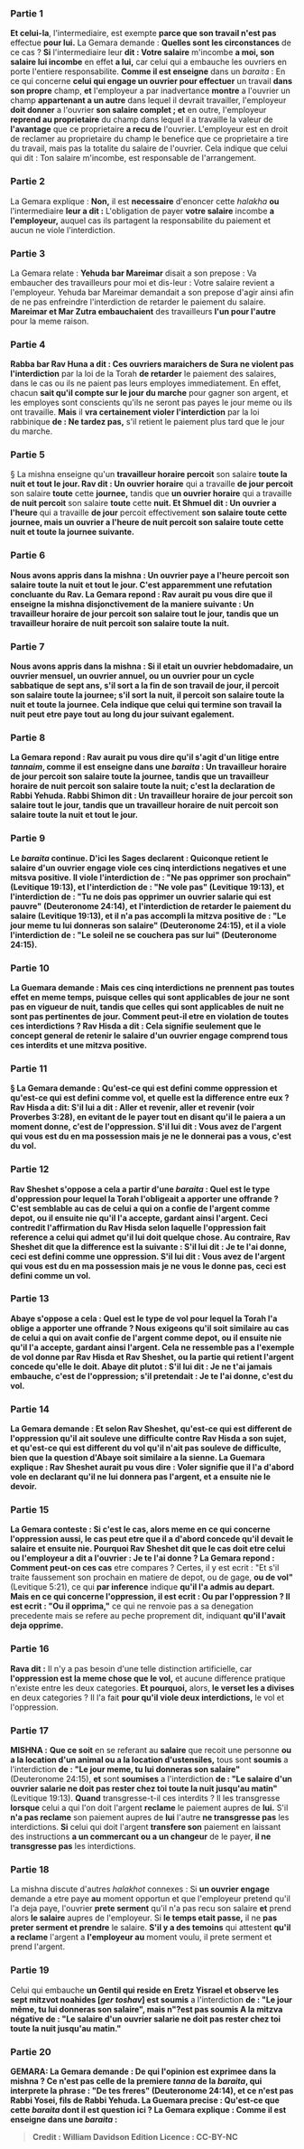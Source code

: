 
### Partie 1
<b>Et celui-la</b>, l'intermediaire, est exempte <b>parce que son travail n'est pas</b> effectue <b>pour lui.</b> La Gemara demande : <b>Quelles sont les circonstances</b> de ce cas ? <b>Si</b> l'intermediaire leur <b>dit : Votre salaire</b> m'incombe <b>a moi, son salaire lui incombe</b> en effet <b>a lui,</b> car celui qui a embauche les ouvriers en porte l'entiere responsabilite. <b>Comme il est enseigne</b> dans un <i>baraita</i> : En ce qui concerne <b>celui qui engage un ouvrier pour effectuer</b> un travail <b>dans son propre</b> champ, <b>et</b> l'employeur a par inadvertance <b>montre</b> a l'ouvrier un champ <b>appartenant a un autre</b> dans lequel il devrait travailler, l'employeur <b>doit donner</b> a l'ouvrier <b>son salaire complet ; et</b> en outre, l'employeur <b>reprend au proprietaire</b> du champ dans lequel il a travaille la valeur de <b>l'avantage</b> que ce proprietaire <b>a recu de</b> l'ouvrier. L'employeur est en droit de reclamer au proprietaire du champ le benefice que ce proprietaire a tire du travail, mais pas la totalite du salaire de l'ouvrier. Cela indique que celui qui dit : Ton salaire m'incombe, est responsable de l'arrangement.

### Partie 2
La Gemara explique : <b>Non,</b> il est <b>necessaire</b> d'enoncer cette <i>halakha</i> <b>ou</b> l'intermediaire <b>leur a dit :</b> L'obligation de payer <b>votre salaire</b> incombe <b>a l'employeur,</b> auquel cas ils partagent la responsabilite du paiement et aucun ne viole l'interdiction.

### Partie 3
La Gemara relate : <b>Yehuda bar Mareimar</b> disait a son prepose : Va embaucher des travailleurs pour moi et dis-leur : Votre salaire revient a l'employeur.</b> Yehuda bar Mareimar demandait a son prepose d'agir ainsi afin de ne pas enfreindre l'interdiction de retarder le paiement du salaire. <b>Mareimar et Mar Zutra embauchaient</b> des travailleurs <b>l'un pour l'autre</b> pour la meme raison.

### Partie 4
<b>Rabba bar Rav Huna a dit : Ces ouvriers maraichers de Sura ne violent pas l'interdiction</b> par la loi de la Torah <b>de retarder</b> le paiement des salaires, dans le cas ou ils ne paient pas leurs employes immediatement. En effet, chacun <b>sait qu'il compte sur le jour du marche</b> pour gagner son argent, et les employes sont conscients qu'ils ne seront pas payes le jour meme ou ils ont travaille. <b>Mais</b> il <b>vra certainement violer l'interdiction</b> par la loi rabbinique <b>de : Ne tardez pas,</b> s'il retient le paiement plus tard que le jour du marche.

### Partie 5
§ La mishna enseigne qu'un <b>travailleur horaire percoit</b> son salaire <b>toute la nuit et tout le jour. Rav dit : Un ouvrier horaire</b> qui a travaille <b>de jour percoit</b> son salaire <b>toute</b> cette <b>journee,</b> tandis que <b>un ouvrier horaire</b> qui a travaille <b>de nuit percoit</b> son salaire <b>toute</b> cette <b>nuit. Et Shmuel dit : Un ouvrier a l'heure</b> qui a travaille <b>de jour</b> percoit effectivement <b>son salaire <b>toute</b> cette <b>journee, mais un ouvrier a l'heure de nuit percoit</b> son salaire <b>toute</b> cette <b>nuit et toute</b> la <b>journee suivante.</b>

### Partie 6
<b>Nous avons appris</b> dans la mishna : <b>Un ouvrier paye a l'heure percoit</b> son salaire <b>toute la nuit et tout le jour.</b> C'est apparemment <b>une refutation concluante du Rav.</b> La Gemara repond : <b>Rav</b> aurait pu <b>vous dire</b> que <b>il enseigne</b> la mishna <b>disjonctivement</b> de la maniere suivante : <b>Un travailleur horaire de jour percoit</b> son salaire <b>tout le jour,</b> tandis que <b>un travailleur horaire de nuit percoit</b> son salaire <b>toute la nuit.</b>

### Partie 7
<b>Nous avons appris</b> dans la mishna : Si <b>il etait un ouvrier hebdomadaire, un ouvrier mensuel, un ouvrier annuel,</b> ou <b>un ouvrier</b> pour un <b>cycle sabbatique</b> de sept ans, s'il <b>sort</b> a la fin de son travail <b>de jour, il percoit</b> son salaire <b>toute la journee;</b> s'il <b>sort la nuit, il percoit</b> son salaire <b>toute la nuit et toute la journee. </b> Cela indique que celui qui termine son travail la nuit peut etre paye tout au long du jour suivant egalement.

### Partie 8
La Gemara repond : <b>Rav</b> aurait pu <b>vous dire</b> qu'il <b>s'agit</b> d'un litige entre <b><i>tannaim</i>, comme il est enseigne</b> dans une <i>baraita</i> : <b>Un travailleur horaire de jour percoit</b> son salaire <b>toute la journee,</b> tandis que <b>un travailleur horaire de nuit percoit</b> son salaire <b>toute la nuit;</b> c'est <b>la declaration de Rabbi Yehuda. Rabbi Shimon dit : Un travailleur horaire de jour percoit</b> son salaire <b>tout le jour,</b> tandis que <b>un travailleur horaire de nuit percoit</b> son salaire <b>toute la nuit et tout le jour.</b>

### Partie 9
Le <i>baraita</i> continue. <b>D'ici</b> les Sages <b>declarent : Quiconque retient le salaire d'un ouvrier engage viole ces cinq</b> <b>interdictions negatives et</b> une <b>mitsva positive.</b> Il <b>viole</b> l'interdiction <b>de : "Ne pas opprimer son prochain"</b> (Levitique 19:13), <b>et</b> l'interdiction <b>de : "Ne vole pas"</b> (Levitique 19:13), <b>et</b> l'interdiction <b>de : "Tu ne dois pas opprimer un ouvrier salarie qui est pauvre"</b> (Deuteronome 24:14), <b>et l'interdiction de retarder</b> le paiement du salaire (Levitique 19:13), <b>et</b> il n'a pas accompli la mitzva positive <b>de : "Le jour meme tu lui donneras son salaire"</b> (Deuteronome 24:15), <b>et</b> il a viole l'interdiction <b>de : "Le soleil ne se couchera pas sur lui"</b> (Deuteronome 24:15).

### Partie 10
La Guemara demande : Mais ces cinq interdictions ne prennent pas toutes effet en meme temps, puisque <b>celles qui sont</b> applicables <b>de jour ne sont pas</b> en vigueur <b>de nuit,</b> tandis que celles <b>qui sont</b> applicables <b>de nuit ne sont pas</b> pertinentes <b>de jour.</b> Comment peut-il etre en violation de toutes ces interdictions ? <b>Rav Hisda a dit :</b> Cela signifie <b>seulement</b> que <b>le concept general</b> de retenir le <b>salaire</b> d'un ouvrier engage comprend tous ces interdits et une mitzva positive.

### Partie 11
§ La Gemara demande : <b>Qu'est-ce qui est</b> defini comme <b>oppression et qu'est-ce qui est</b> defini comme <b>vol, </b> et quelle est la difference entre eux ? <b>Rav Hisda a dit:</b> S'il lui a dit : <b>Aller et revenir, aller et revenir</b> (voir Proverbes 3:28), en evitant de le payer tout en disant qu'il le paiera a un moment donne, <b>c'est de l'oppression.</b> S'il lui dit : <b>Vous avez</b> de l'argent qui vous est du <b>en ma possession mais je ne le donnerai pas</b> <b>a vous, c'est du vol.</b>

### Partie 12
<b>Rav Sheshet s'oppose a cela</b> a partir d'une <i>baraita</i> : <b>Quel est</b> le type d'<b>oppression pour lequel la Torah l'obligeait</b> a apporter <b>une offrande ?</b> C'est <b>semblable</b> au cas de celui a qui on a confie de l'argent comme <b>depot, ou il</b> ensuite <b>nie</b> qu'il l'a accepte, gardant ainsi <b>l'argent. </b> Ceci contredit l'affirmation du Rav Hisda selon laquelle l'oppression fait reference a celui qui admet qu'il lui doit quelque chose. <b>Au contraire, Rav Sheshet dit</b> que la difference est la suivante : S'il lui dit : <b>Je te l'ai donne, ceci est</b> defini comme une <b>oppression.</b> S'il lui dit : <b>Vous avez</b> de l'argent qui vous est du <b>en ma possession mais je ne vous le donne</b> <b>pas, ceci est</b> defini comme un <b>vol.</b>

### Partie 13
<b>Abaye s'oppose a cela : Quel est</b> le type de <b>vol pour lequel la Torah l'a oblige</b> a apporter <b>une offrande ? Nous exigeons</b> qu'il soit <b>similaire</b> au cas de celui a qui on avait confie de l'argent comme <b>depot, ou il</b> ensuite <b>nie</b> qu'il l'a accepte, gardant ainsi <b>l'argent.</b> Cela ne ressemble pas a l'exemple de vol donne par Rav Hisda et Rav Sheshet, ou la partie qui retient l'argent concede qu'elle le doit. <b>Abaye dit plutot : </b> S'il lui dit : <b>Je ne t'ai jamais embauche, c'est de l'oppression;</b> s'il pretendait : <b>Je te l'ai donne, c'est du vol.</b>

### Partie 14
La Gemara demande : <b>Et selon Rav Sheshet, qu'est-ce qui est different</b> de l'<b>oppression qu'il ait souleve une difficulte</b> contre Rav Hisda a son sujet, <b>et qu'est-ce qui est different</b> du <b>vol qu'il n'ait pas souleve de difficulte,</b> bien que la question d'Abaye soit similaire a la sienne. La Guemara explique : Rav Sheshet aurait pu <b>vous dire : Voler</b> signifie <b>que</b> il l'a d'abord <b>vole</b> en declarant qu'il ne lui donnera pas l'argent, <b>et a ensuite nie</b> le devoir.

### Partie 15
La Gemara conteste : <b>Si c'est le cas,</b> alors <b>meme</b> en ce qui concerne <b>l'oppression aussi,</b> le cas peut etre <b>que</b> il a d'abord concede qu'il devait le salaire <b>et</b> ensuite <b>nie.</b> Pourquoi Rav Sheshet dit que le cas doit etre celui ou l'employeur a dit a l'ouvrier : Je te l'ai donne ? La Gemara repond : <b>Comment peut-on</b> ces cas</b> etre compares ? Certes, il y est ecrit :</b> "Et s'il traite faussement son prochain en matiere de depot, ou de gage, <b>ou de vol"</b> (Levitique 5:21), ce qui <b>par inference</b> indique <b>qu'il l'a admis au depart. Mais en ce qui concerne l'oppression, il est ecrit : Ou par l'oppression ? Il est ecrit : "Ou il opprima,"</b> ce qui ne renvoie pas a sa denegation precedente mais se refere au peche proprement dit, indiquant <b>qu'il l'avait deja opprime.</b>

### Partie 16
<b>Rava dit :</b> Il n'y a pas besoin d'une telle distinction artificielle, car <b>l'oppression est la meme chose que le vol,</b> et aucune difference pratique n'existe entre les deux categories. <b>Et pourquoi,</b> alors, <b>le verset les a divises</b> en deux categories ? Il l'a fait <b>pour qu'il viole deux interdictions,</b> le vol et l'oppression.

### Partie 17
<strong>MISHNA :</strong> <b>Que ce soit</b> en se referant au <b>salaire</b> que recoit une personne <b>ou a la location d'un animal ou a la location d'ustensiles,</b> tous sont <b>soumis</b> a l'interdiction <b>de : "Le jour meme, tu lui donneras son salaire"</b> (Deuteronome 24:15), <b>et</b> sont <b>soumises</b> a l'interdiction <b>de : "Le salaire d'un ouvrier salarie ne doit pas rester chez toi toute la nuit jusqu'au matin"</b> (Levitique 19:13). <b>Quand</b> transgresse-t-il ces interdits ? Il les transgresse <b>lorsque</b> celui a qui l'on doit l'argent <b>reclame</b> le paiement aupres de <b>lui.</b> S'il <b>n'a pas reclame</b> son paiement aupres de <b>lui</b> l'autre <b>ne transgresse pas</b> les interdictions. <b>Si</b> celui qui doit l'argent <b>transfere son</b> paiement en laissant des instructions <b>a un commercant ou a un changeur</b> de le payer, <b>il ne transgresse pas</b> les interdictions.

### Partie 18
La mishna discute d'autres <i>halakhot</i> connexes : Si <b>un ouvrier engage</b> demande a etre paye <b>au</b> moment opportun</b> et que l'employeur pretend qu'il l'a deja paye, l'ouvrier <b>prete serment</b> qu'il n'a pas recu son salaire <b>et</b> prend alors <b>le salaire</b> aupres de l'employeur. Si <b>le temps etait passe,</b> il ne <b>pas preter serment et prendre</b> le salaire. <b>S'il y a des temoins</b> qui attestent <b>qu'il a reclame</b> l'argent a <b>l'employeur au</b> moment voulu, il prete serment et prend</b> l'argent.

### Partie 19
Celui qui embauche <b>un Gentil qui reside en Eretz Yisrael et observe les sept mitzvot noahides [<i>ger toshav</i>] est soumis</b> a l'interdiction <b>de : "Le jour même, tu lui donneras son salaire", mais n"?est pas soumis A la mitzva négative <b>de : "Le salaire d'un ouvrier salarie ne doit pas rester chez toi toute la nuit jusqu'au matin."</b>

### Partie 20
<strong>GEMARA:</strong> La Gemara demande : <b>De qui</b> l'opinion est exprimee dans <b>la mishna ?</b> Ce n'est <b>pas</b> celle de <b>la premiere <i>tanna</i> de</b> la <i>baraita</i>, qui interprete la phrase : <b>"De tes freres"</b> (Deuteronome 24:14), <b>et</b> ce n'est <b>pas Rabbi Yosei, fils de Rabbi Yehuda.</b> La Guemara precise : <b>Qu'est-ce</b> que cette <i>baraita</i> dont il est question ici ? La Gemara explique : <b>Comme il est enseigne</b> dans une <i>baraita</i> :

>Credit : William Davidson Edition
>Licence : CC-BY-NC